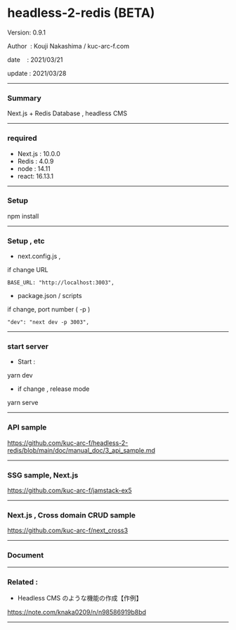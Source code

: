 # headless-2-redis (BETA)

 Version: 0.9.1

 Author  : Kouji Nakashima / kuc-arc-f.com

 date    : 2021/03/21

 update  : 2021/03/28 

***
### Summary

Next.js + Redis Database , headless CMS

***
### required
* Next.js : 10.0.0
* Redis : 4.0.9
* node : 14.11
* react: 16.13.1

***
### Setup

npm install

***
### Setup , etc
* next.config.js , 

if change URL

```
BASE_URL: "http://localhost:3003",
```

* package.json / scripts

if change, port number ( -p )

```
"dev": "next dev -p 3003",
```

***
### start server
* Start :

yarn dev

* if change , release mode

yarn serve


***
### API sample

https://github.com/kuc-arc-f/headless-2-redis/blob/main/doc/manual_doc/3_api_sample.md

***
### SSG sample, Next.js 

https://github.com/kuc-arc-f/jamstack-ex5

***
### Next.js , Cross domain CRUD sample

https://github.com/kuc-arc-f/next_cross3

***
### Document

***
### Related : 

* Headless CMS のような機能の作成【作例】

https://note.com/knaka0209/n/n98586919b8bd

***

